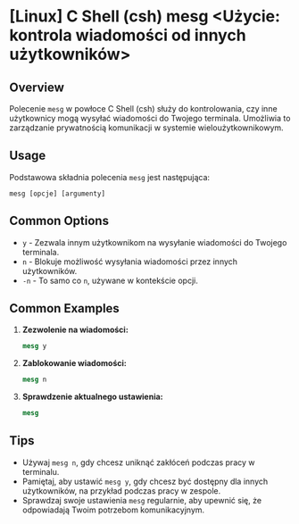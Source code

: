 # [Linux] C Shell (csh) mesg <Użycie: kontrola wiadomości od innych użytkowników>

## Overview
Polecenie `mesg` w powłoce C Shell (csh) służy do kontrolowania, czy inne użytkownicy mogą wysyłać wiadomości do Twojego terminala. Umożliwia to zarządzanie prywatnością komunikacji w systemie wieloużytkownikowym.

## Usage
Podstawowa składnia polecenia `mesg` jest następująca:

```
mesg [opcje] [argumenty]
```

## Common Options
- `y` - Zezwala innym użytkownikom na wysyłanie wiadomości do Twojego terminala.
- `n` - Blokuje możliwość wysyłania wiadomości przez innych użytkowników.
- `-n` - To samo co `n`, używane w kontekście opcji.

## Common Examples
1. **Zezwolenie na wiadomości:**
   ```csh
   mesg y
   ```

2. **Zablokowanie wiadomości:**
   ```csh
   mesg n
   ```

3. **Sprawdzenie aktualnego ustawienia:**
   ```csh
   mesg
   ```

## Tips
- Używaj `mesg n`, gdy chcesz uniknąć zakłóceń podczas pracy w terminalu.
- Pamiętaj, aby ustawić `mesg y`, gdy chcesz być dostępny dla innych użytkowników, na przykład podczas pracy w zespole.
- Sprawdzaj swoje ustawienia `mesg` regularnie, aby upewnić się, że odpowiadają Twoim potrzebom komunikacyjnym.